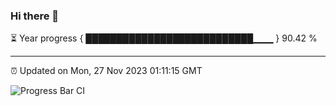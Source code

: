 ### Hi there 👋

⏳ Year progress { ███████████████████████████▁▁▁ } 90.42 %

---

⏰ Updated on Mon, 27 Nov 2023 01:11:15 GMT

![Progress Bar CI](https://github.com/liununu/liununu/workflows/Progress%20Bar%20CI/badge.svg)
